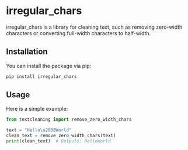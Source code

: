 # irregular_chars

irregular_chars is a library for cleaning text, such as removing zero-width characters or converting full-width characters to half-width.

## Installation

You can install the package via pip:
```bash
pip install irregular_chars
```

## Usage

Here is a simple example:
```py
from textcleaning import remove_zero_width_chars

text = "Hello\u200BWorld"
clean_text = remove_zero_width_chars(text)
print(clean_text)  # Outputs: HelloWorld
```
